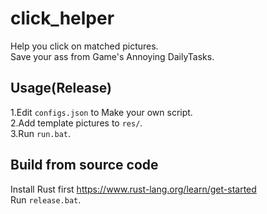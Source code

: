 # click_helper
Help you click on matched pictures.  
Save your ass from Game's Annoying DailyTasks.    
   
## Usage(Release)
1.Edit ```configs.json``` to Make your own script.  
2.Add template pictures to ```res/```.   
3.Run ```run.bat```.

## Build from source code
Install Rust first https://www.rust-lang.org/learn/get-started   
Run ```release.bat```.

